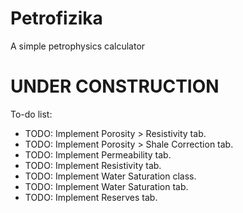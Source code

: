 # Petrofizika
 A simple petrophysics calculator

# UNDER CONSTRUCTION

To-do list:
* TODO: Implement Porosity > Resistivity tab.
* TODO: Implement Porosity > Shale Correction tab.
* TODO: Implement Permeability tab.
* TODO: Implement Resistivity tab.
* TODO: Implement Water Saturation class.
* TODO: Implement Water Saturation tab.
* TODO: Implement Reserves tab.